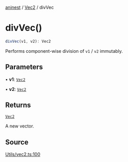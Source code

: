 [aninest](../../index.md) / [Vec2](../index.md) / divVec

# divVec()

```ts
divVec(v1, v2): Vec2
```

Performs component-wise division of `v1` / `v2` immutably.

## Parameters

• **v1**: [`Vec2`](../type-aliases/Vec2.md)

• **v2**: [`Vec2`](../type-aliases/Vec2.md)

## Returns

[`Vec2`](../type-aliases/Vec2.md)

A new vector.

## Source

[Utils/vec2.ts:100](https://github.com/zphrs/aninest/blob/b0ed172/src/Utils/vec2.ts#L100)
